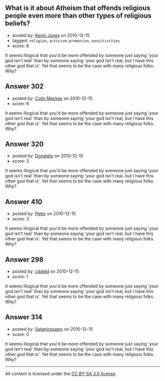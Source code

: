 ## What is it about Atheism that offends religious people even more than other types of religious beliefs?

- posted by: [Kevin Jones](https://stackexchange.com/users/-1/186-kevin-jones) on 2010-12-15
- tagged: `religion`, `activism-promotion`, `sensitivities`
- score: 8

It seems illogical that you'd be more offended by someone just saying 'your god isn't real' than by someone saying 'your god isn't real, but I have this other god that is'.  Yet that seems to be the case with many religious folks.  Why?  


## Answer 302

- posted by: [Colin Mackay](https://stackexchange.com/users/-1/30-colin-mackay) on 2010-12-15
- score: 6

It seems illogical that you'd be more offended by someone just saying 'your god isn't real' than by someone saying 'your god isn't real, but I have this other god that is'.  Yet that seems to be the case with many religious folks.  Why?  


## Answer 320

- posted by: [Donatelo](https://stackexchange.com/users/-1/196-donatelo) on 2010-12-15
- score: 3

It seems illogical that you'd be more offended by someone just saying 'your god isn't real' than by someone saying 'your god isn't real, but I have this other god that is'.  Yet that seems to be the case with many religious folks.  Why?  


## Answer 410

- posted by: [Peter](https://stackexchange.com/users/-1/168-peter) on 2010-12-15
- score: 3

It seems illogical that you'd be more offended by someone just saying 'your god isn't real' than by someone saying 'your god isn't real, but I have this other god that is'.  Yet that seems to be the case with many religious folks.  Why?  


## Answer 298

- posted by: [cdated](https://stackexchange.com/users/-1/74-cdated) on 2010-12-15
- score: 1

It seems illogical that you'd be more offended by someone just saying 'your god isn't real' than by someone saying 'your god isn't real, but I have this other god that is'.  Yet that seems to be the case with many religious folks.  Why?  


## Answer 314

- posted by: [Satanicpuppy](https://stackexchange.com/users/-1/169-satanicpuppy) on 2010-12-15
- score: 0

It seems illogical that you'd be more offended by someone just saying 'your god isn't real' than by someone saying 'your god isn't real, but I have this other god that is'.  Yet that seems to be the case with many religious folks.  Why?  



---

All content is licensed under the [CC BY-SA 3.0 license](https://creativecommons.org/licenses/by-sa/3.0/).
